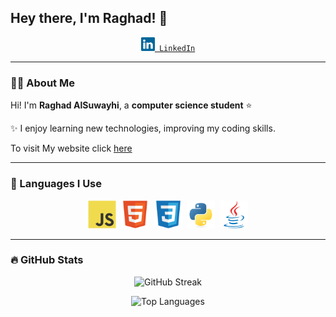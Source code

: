 ## Hey there, I'm Raghad! 👋

<p align="center">
  <code><a href="www.linkedin.com/in/raghad-alsuwayhi-976b38307" title="LinkedIn Profile"><img width="22" src="linkedin.svg"> LinkedIn</a></code>
</p>

---

### 👩‍💻 About Me
Hi! I'm **Raghad AlSuwayhi**, a **computer science student** ⭐

✨ I enjoy learning new technologies, improving my coding skills.

 To visit My website click <a title="my website" href=" https://raghadwebsite.netlify.app/">here</a>

---

### 🧠 Languages I Use
<p align="center">
  <img src="https://github.com/devicons/devicon/blob/master/icons/javascript/javascript-original.svg" title="JavaScript" alt="JavaScript" width="45" height="45"/>&nbsp;
  <img src="https://github.com/devicons/devicon/blob/master/icons/html5/html5-original.svg" title="HTML5" alt="HTML5" width="45" height="45"/>&nbsp;
  <img src="https://github.com/devicons/devicon/blob/master/icons/css3/css3-original.svg" title="CSS3" alt="CSS3" width="45" height="45"/>&nbsp;
  <img src="https://github.com/devicons/devicon/blob/master/icons/python/python-original.svg" title="Python" alt="Python" width="45" height="45"/>&nbsp;
  <img src="https://github.com/devicons/devicon/blob/master/icons/java/java-original.svg" title="Java" alt="Java" width="45" height="45"/>
</p>

---

### 🔥 GitHub Stats
<p align="center">
  <img src="https://github-readme-streak-stats.herokuapp.com?user=RAGHAD-BP&theme=react&hide_border=true&border_radius=10" alt="GitHub Streak"/>
</p>

<p align="center">
  <img src="https://github-readme-stats.vercel.app/api/top-langs/?username=RAGHAD-BP&layout=compact&theme=react&border_radius=10" alt="Top Languages"/>
</p>
